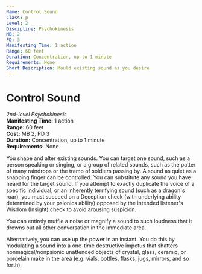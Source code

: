 ```yaml
---
Name: Control Sound
Class: p
Level: 2
Discipline: Psychokinesis
MB: 2
PD: 3
Manifesting Time: 1 action
Range: 60 feet
Duration: Concentration, up to 1 minute
Requirements: None
Short Description: Mould existing sound as you desire
---
```

# Control Sound
*2nd-level Psychokinesis*\
**Manifesting Time:** 1 action\
**Range:** 60 feet\
**Cost:** MB 2, PD 3\
**Duration:** Concentration, up to 1 minute\
**Requirements:** None

You shape and alter existing sounds. You
can target one sound, such as a person speaking or singing,
or a group of related sounds, such as the patter of many raindrops
or the tramp of soldiers passing by. A sound as quiet as a
snapping finger can be controlled. You can substitute any
sound you have heard for the target sound. If you attempt
to exactly duplicate the voice of a specific individual, or
an inherently terrifying sound (such as a dragon's roar),
you must succeed on a Deception check
(with underlying ability determined by your psionics ability)
opposed by the intended listener's Wisdom (Insight) check
to avoid arousing suspicion.

You can entirely muffle a noise or magnify a sound to such
loudness that it drowns out all other conversation in the
immediate area.

Alternatively, you can use up the power in an instant. You
do this by modulating a sound into a one-time destructive
impetus that shatters nonmagical/nonpsionic unattended objects
of crystal, glass, ceramic, or porcelain make in the area
(e.g. vials, bottles, flasks, jugs, mirrors, and so forth).
